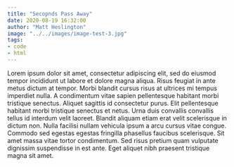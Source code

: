 ```yaml
---
title: "Secopnds Pass Away"
date: 2020-08-19 16:32:00
author: "Matt Heslington"
image: "../../images/image-test-3.jpg"
tags:
- code
- html
---
```


Lorem ipsum dolor sit amet, consectetur adipiscing elit, sed do eiusmod tempor incididunt ut labore et dolore magna aliqua. Risus feugiat in ante metus dictum at tempor. Morbi blandit cursus risus at ultrices mi tempus imperdiet nulla. A condimentum vitae sapien pellentesque habitant morbi tristique senectus. Aliquet sagittis id consectetur purus. Elit pellentesque habitant morbi tristique senectus et netus. Urna duis convallis convallis tellus id interdum velit laoreet. Blandit aliquam etiam erat velit scelerisque in dictum non. Nulla facilisi nullam vehicula ipsum a arcu cursus vitae congue. Commodo sed egestas egestas fringilla phasellus faucibus scelerisque. Sit amet massa vitae tortor condimentum. Sed risus pretium quam vulputate dignissim suspendisse in est ante. Eget aliquet nibh praesent tristique magna sit amet.